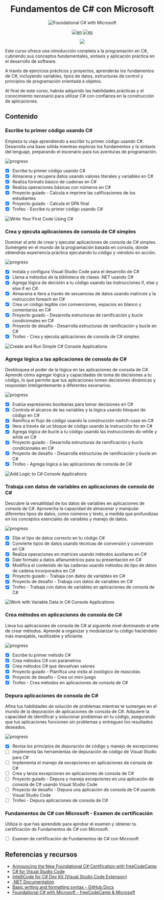 <div align="center">

# Fundamentos de C# con Microsoft
![Foundational C# with Microsoft](https://learn.microsoft.com/en-us/training/achievements/csharp-data.svg)

[![en](https://img.shields.io/badge/lang-en-red.svg)](./readme.md)
[![es](https://img.shields.io/badge/lang-es-yellow.svg)](./readme.es.md)

![](https://progress-bar.dev/84/?title=progress&width=400)

</div>

Este curso ofrece una introducción completa a la programación en C#, cubriendo
sus conceptos fundamentales, sintaxis y aplicación práctica en el desarrollo de
software.

A través de ejercicios prácticos y proyectos, aprenderás los fundamentos de C#,
incluyendo variables, tipos de datos, estructuras de control y principios de
programación orientada a objetos.

Al final de este curso, habrás  adquirido las habilidades prácticas y el
conocimiento necesario para utilizar C# con confianza en la construcción de
aplicaciones.

## Contenido

### Escribe tu primer código usando C\#

Empieza tu viaje aprendiendo a escribir tu primer código usando C#. Desarrolla
una base sólida mientras exploras los fundamentos y la sintaxis del lenguaje,
preparando el escenario para tus aventuras de programación.

![progress](https://progress-bar.dev/100/?title=progress&width=400)

- [X] Escribe tu primer código usando C\#
- [X] Almacena y recupera datos usando valores literales y variables en C\#
- [X] Realiza formato básico de cadenas en C\#
- [X] Realiza operaciones básicas con números en C\#
- [X] Proyecto guiado - Calcula e imprime las calificaciones de los estudiantes
- [X] Proyecto guiado - Calcula el GPA final
- [X] Trofeo - Escribe tu primer código usando C\#

![Write Your First Code Using C#](./imgs/trophies/1.png)

### Crea y ejecuta aplicaciones de consola de C\# simples

Dominar el arte de crear y ejecutar aplicaciones de consola de C# simples. Sumérgete
en el mundo de la programación basada en consola, donde obtendrás experiencia
práctica ejecutando tu código y viéndolo en acción.

![progress](https://progress-bar.dev/100/?title=progress&width=400)

- [X] Instala y configura Visual Studio Code para el desarrollo de C#
- [X] Llama a métodos de la biblioteca de clases .NET usando C#
- [X] Agrega lógica de decisión a tu código usando las instrucciones if, else y
  else if en C#
- [X] Almacena e itera a través de secuencias de datos usando matrices y la
  instrucción foreach en C#
- [X] Crea un código legible con convenciones, espacios en blanco y comentarios
  en C#
- [X] Proyecto guiado - Desarrolla estructuras de ramificación y bucle
  condicionales en C#
- [X] Proyecto de desafío - Desarrolla estructuras de ramificación y bucle en
  C#
- [X] Trofeo - Crea y ejecuta aplicaciones de consola de C# simples

![Create and Run Simple C# Console Applications](./imgs/trophies/2.png)

### Agrega lógica a las aplicaciones de consola de C\#

Desbloquea el poder de la lógica en las aplicaciones de consola de C\#. Aprende
cómo agregar lógica y capacidades de toma de decisiones a tu código, lo que
permite que tus aplicaciones tomen decisiones dinámicas y respondan
inteligentemente a diferentes escenarios.

![progress](https://progress-bar.dev/100/?title=progress&width=400)

- [X] Evalúa expresiones booleanas para tomar decisiones en C\#
- [X] Controla el alcance de las variables y la lógica usando bloques de código
  en C\#
- [X] Ramifica el flujo de código usando la construcción switch-case en C\#
- [X] Itera a través de un bloque de código usando la instrucción for en C\#
- [X] Agrega lógica de bucle a tu código usando las instrucciones do-while y
  while en C\#
- [X] Proyecto guiado - Desarrolla estructuras de ramificación y bucle
  condicionales en C\#
- [X] Proyecto de desafío - Desarrolla estructuras de ramificación y bucle en
  C\#
- [X] Trofeo - Agrega lógica a las aplicaciones de consola de C\#

![Add Logic to C# Console Applications](./imgs/trophies/3.png)

### Trabaja con datos de variables en aplicaciones de consola de C\#

Descubre la versatilidad de los datos de variables en aplicaciones de consola de
C\#. Aprovecha la capacidad de almacenar y manipular diferentes tipos de datos,
como números y texto, a medida que profundizas en los conceptos esenciales de
variables y manejo de datos.

![progress](https://progress-bar.dev/100/?title=progress&width=400)

- [X] Elije el tipo de datos correcto en tu código C\#
- [X] Convierte tipos de datos usando técnicas de conversión y conversión en C\#
- [X] Realiza operaciones en matrices usando métodos auxiliares en C\#
- [X] Dale formato a datos alfanuméricos para su presentación en C\#
- [X] Modifica el contenido de las cadenas usando métodos de tipo de datos de
  cadena incorporados en C\#
- [X] Proyecto guiado - Trabaja con datos de variables en C\#
- [X] Proyecto de desafío - Trabaja con datos de variables en C\#
- [X] Trofeo - Trabaja con datos de variables en aplicaciones de consola de C\#

![Work with Variable Data in C# Console Applications](./imgs/trophies/4.png)

### Crea métodos en aplicaciones de consola de C\#

Lleva tus aplicaciones de consola de C\# al siguiente nivel dominando el arte de
crear métodos. Aprende a organizar y modularizar tu código haciéndolo más
manejable, reutilizable y eficiente.

![progress](https://progress-bar.dev/100/?title=progress&width=400)

- [X] Escribe tu primer método C\#
- [X] Crea métodos C\# con parámetros
- [X] Crea métodos C\# que devuelvan valores
- [X] Proyecto guiado - Planifica una visita al zoológico de mascotas
- [X] Proyecto de desafío - Crea un mini-juego
- [X] Trofeo - Crea métodos en aplicaciones de consola de C\#

### Depura aplicaciones de consola de C\#

Afina tus habilidades de solución de problemas mientras te sumerges en el mundo
de la depuración de aplicaciones de consola de C\#. Adquiere la capacidad de
identificar y solucionar problemas en tu código, asegurando que tus aplicaciones
funcionen sin problemas y entreguen los resultados deseados.

![progress](https://progress-bar.dev/0/?title=progress&width=400)

- [X] Revisa los principios de depuración de código y manejo de excepciones
- [ ] Implementa las herramientas de depuración de código de Visual Studio para
  C\#
- [ ] Implementa el manejo de excepciones en aplicaciones de consola de C\#
- [ ] Crea y lanza excepciones en aplicaciones de consola de C\#
- [ ] Proyecto guiado - Depura y maneja excepciones en una aplicación de consola
  de C\# usando Visual Studio Code
- [ ] Proyecto de desafío - Depura una aplicación de consola de C\# usando
  Visual Studio Code
- [ ] Trofeo - Depura aplicaciones de consola de C\#

### Fundamentos de C# con Microsoft - Examen de certificación

Utiliza lo que has aprendido para aprobar el examen y obtener tu certificación
de Fundamentos de C# con Microsoft.

- [ ] Examen de certificación de Fundamentos de C# con Microsoft

## Referencias y recursos

- [Announcing the New Foundational C# Certification with
  freeCodeCamp](https://devblogs.microsoft.com/dotnet/announcing-foundational-csharp-certification/)
- [C# for Visual Studio
  Code](https://marketplace.visualstudio.com/items?itemName=ms-dotnettools.csharp)
- [IntelliCode for C# Dev Kit (Visual Studio Code
  Extension)](https://marketplace.visualstudio.com/items?itemName=ms-dotnettools.vscodeintellicode-csharp)
- [.NET Documentation](https://learn.microsoft.com/en-us/dotnet/?view=net-8.0)
- [Basic writing and formatting syntax - GitHub
  Docs](https://docs.github.com/en/get-started/writing-on-github/getting-started-with-writing-and-formatting-on-github/basic-writing-and-formatting-syntax)
- [Foundational C# with Microsoft - freeCodeCamp &
  Microsoft](https://www.freecodecamp.org/learn/foundational-c-sharp-with-microsoft)
